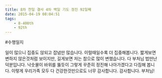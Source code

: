 ```yaml
---
title: 8차 천일 결사 4차 백일 기도 정진 92일째
date: 2015-04-19 08:04:51
tags:
    - 8-400th
    - 92th
---
```


#수행일지

일이 많으니 집중도 않되고 잡념만 많습니다. 이럴때일수록 더 집중해봅니다. 짧게보면 변하지 않은것처럼 보이지만, 길게보면 저는 참으로 많이 변했습니다. 다 부처님 법만난 덕분입니다. 낙숫물이 바위를 뚫듯이 그렇게 꾸준히 정진해 나아가겠다고 다짐해 봅니다. 이렇게 우리가족 모두 다 건강한것만으로도 너무 감사합니다. 감사합니다. 부처님!
